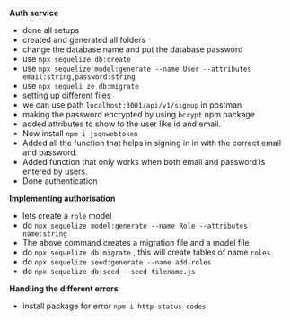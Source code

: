 **Auth service**
- done all setups
- created and generated all folders
- change the database name and put the database password
- use `npx sequelize db:create`
- use `npx sequelize model:generate --name User --attributes email:string,password:string`
- use `npx sequeli
ze db:migrate`
- setting up different files
- we can use path `localhost:3001/api/v1/signup` in postman
- making the password encrypted by using `bcrypt` npm package
- added attributes to show to the user like id and email.
- Now install `npm i jsonwebtoken`
- Added all the function that helps in signing in in with the correct email and password.
- Added function that only works when both email and password is entered by users.
- Done authentication

**Implementing authorisation**
- lets create a `role` model
- do `npx sequelize model:generate --name Role --attributes name:string`
- The above command creates a migration file and a model file
- do `npx sequelize db:migrate` , this will create tables of name `roles`
- do `npx sequelize seed:generate --name add-roles`
- do `npx sequelize db:seed --seed filename.js`

**Handling the different errors**
- install package for error `npm i http-status-codes`